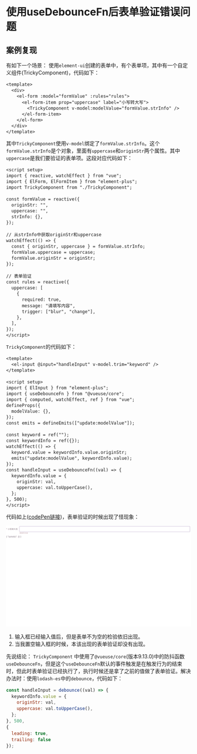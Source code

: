 # 使用useDebounceFn后表单验证错误问题


## 案例复现
有如下一个场景：
使用`element-ui`创建的表单中，有个表单项，其中有一个自定义组件(TrickyComponent)，代码如下：
```vue
<template>
  <div>
    <el-form :model="formValue" :rules="rules">
      <el-form-item prop="uppercase" label="小写转大写">
        <TrickyComponent v-model:modelValue="formValue.strInfo" />
      </el-form-item>
    </el-form>
  </div>
</template>

```

其中`TrickyComponent`使用`v-model`绑定了`formValue.strInfo`。这个`formValue.strInfo`是个对象，里面有`uppercase`和`originStr`两个属性。其中`uppercase`是我们要验证的表单项。这段对应代码如下：
```vue
<script setup>
import { reactive, watchEffect } from "vue";
import { ElForm, ElFormItem } from "element-plus";
import TrickyComponent from "./TrickyComponent";

const formValue = reactive({
  originStr: "",
  uppercase: "",
  strInfo: {},
});

// 从strInfo中获取originStr和uppercase
watchEffect(() => {
  const { originStr, uppercase } = formValue.strInfo;
  formValue.uppercase = uppercase;
  formValue.originStr = originStr;
});

// 表单验证
const rules = reactive({
  uppercase: [
    {
      required: true,
      message: "请填写内容",
      trigger: ["blur", "change"],
    },
  ],
});
</script>
```


`TrickyComponent`的代码如下：
```vue
<template>
  <el-input @input="handleInput" v-model.trim="keyword" />
</template>

<script setup>
import { ElInput } from "element-plus";
import { useDebounceFn } from "@vueuse/core";
import { computed, watchEffect, ref } from "vue";
defineProps({
  modelValue: {},
});
const emits = defineEmits(["update:modelValue"]);

const keyword = ref("");
const keywordInfo = ref({});
watchEffect(() => {
  keyword.value = keywordInfo.value.originStr;
  emits("update:modelValue", keywordInfo.value);
});
const handleInput = useDebounceFn((val) => {
  keywordInfo.value = {
    originStr: val,
    uppercase: val.toUpperCase(),
  };
}, 500);
</script>
```

代码如上([codePen链接](https://codesandbox.io/s/pedantic-mclean-q2ljv5?file=/src/TrickyComponent.vue:0-643))，表单验证的时候出现了怪现象：

![表单验证](./assets/bug.gif)

1. 输入框已经输入值后，但是表单不为空的检验依旧出现。
2. 当我置空输入框的时候，本该出现的表单验证却没有出现。

先说结论： `TrickyComponent` 中使用了`@vueuse/core`(版本9.13.0)中的防抖函数`useDebounceFn`，但是这个`useDebounceFn`默认的事件触发是在触发行为的结束时，但此时表单验证已经执行了，执行时候还是拿了之前的值做了表单验证。解决办法时：使用`lodash-es`中的`debounce`，代码如下：

```javascript
const handleInput = debounce((val) => {
  keywordInfo.value = {
    originStr: val,
    uppercase: val.toUpperCase(),
  };
}, 500, 
{
  leading: true,
  trailing: false
});
```
